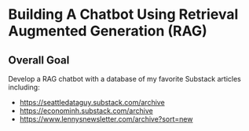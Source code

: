 # Building A Chatbot Using Retrieval Augmented Generation (RAG)
## Overall Goal
Develop a RAG chatbot with a database of my favorite Substack articles including:
- https://seattledataguy.substack.com/archive
- https://econominh.substack.com/archive
- https://www.lennysnewsletter.com/archive?sort=new
